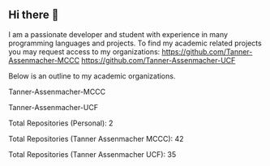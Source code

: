 ## Hi there 👋
I am a passionate developer and student with experience in many programming languages and projects. 
To find my academic related projects you may request access to my organizations:
https://github.com/Tanner-Assenmacher-MCCC
https://github.com/Tanner-Assenmacher-UCF

Below is an outline to my academic organizations. 

Tanner-Assenmacher-MCCC

<!-- TANNER ASSENMACHER MCCC-REPO-COUNT-START -->
<!-- TANNER ASSENMACHER MCCC-REPO-COUNT-END -->

Tanner-Assenmacher-UCF

<!-- TANNER ASSENMACHER UCF-REPO-COUNT-START -->
<!-- TANNER ASSENMACHER UCF-REPO-COUNT-END -->



<!--
**TannerAssenmacher/TannerAssenmacher** is a ✨ _special_ ✨ repository because its `README.md` (this file) appears on your GitHub profile.

Here are some ideas to get you started:

- 🔭 I’m currently working on ...
- 🌱 I’m currently learning ...
- 👯 I’m looking to collaborate on ...
- 🤔 I’m looking for help with ...
- 💬 Ask me about ...
- 📫 How to reach me: ...
- 😄 Pronouns: ...
- ⚡ Fun fact: ...
-->




Total Repositories (Personal): 2

Total Repositories (Tanner Assenmacher MCCC): 42

Total Repositories (Tanner Assenmacher UCF): 35
